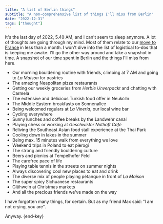 ```yaml
---
title: "A list of Berlin things"
subtitle: "A non-comprehensive list of things I'll miss from Berlin"
date: "2022-12-31"
tags: ["thought"]
---
```


It's the last day of 2022, 5.40 AM, and I can't seem to sleep anymore. A lot of thoughts are going through my mind. Most of them relate to our [move to France](/posts/city-kids-going-cottagecore/) in less than a month. I won't dive into the list of logistical to-dos that is keeping me awake. I'll go the other way around and take a snapshot in time. A snapshot of our time spent in Berlin and the things I'll miss from here.

- Our morning bouldering routine with friends, climbing at 7 AM and going to _La Maison_ for pastries
- The amazing Neapolitan pizza restaurants
- Getting our weekly groceries from _Herbie Unverpackt_ and chatting with Carmela
- The extensive and delicious Turkish food offer in Neukölln
- The Middle Eastern breakfasts on Sonnenallee
- Being welcomed regulars at _La Vineria_, our local wine bar
- Cycling everywhere
- Sunny lunches and coffee breaks by the Landwehr canal
- Playing chess or working at _Geschwister Nothaft Café_
- Reliving the Southeast Asian food stall experience at the Thai Park
- Cooling down in lakes in the summer
- Being max. 15 minutes walk from everything we love
- Weekend trips in Poland to eat pierogi
- The strong and friendly bouldering culture
- Beers and picnics at Tempelhofer Feld
- The carefree pace of life
- Playing table tennis in the streets on summer nights
- Always discovering cool new places to eat and drink
- The diverse mix of people playing pétanque in front of _La Maison_
- The super spicy Sichuanese restaurants
- Glühwein at Christmas markets
- And all the precious friends we've made on the way

I have forgotten many things, for certain. But as my friend Max said: <q>I am not crying, you are</q>.

Anyway. {end-key}
